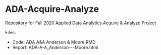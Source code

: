 # ADA-Acquire-Analyze
Repository for Fall 2020 Applied Data Analytics Acquire &amp; Analyze Project

Files:
* Code: ADA A&A Anderson & Moore.RMD
* Report: ADA-A-A_Anderson---Moore.html